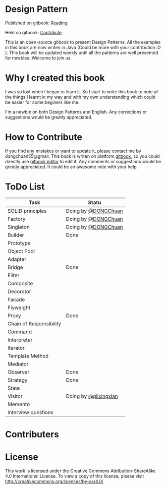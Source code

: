# Design Pattern

Published on gitbook: [Reading](https://www.gitbook.com/book/dongchuan/design-pattern/details)

Held on gitbook: [Contribute](https://github.com/DONGChuan/Design-Pattern)

This is an open-source gitbook to present Design Patterns. All the exemples in this book are now writen in Java (Could be more with your contribution :D ). This book will be updated weekly until all the patterns are well presented for newbies. Welcome to join us.

# Why I created this book

I was so lost when I began to learn it. So I start to write this book to note all the things I learnt in my way and with my own understanding which could be easier for some beginers like me.

I'm a newbie on both Design Patterns and English. Any corrections or suggestions would be greatly appreciated.

# How to Contribute

If you find any mistakes or want to update it, please contact me by dongchuan55@gmail. This book is writen on platform [gitbook](https://www.gitbook.com), so you could directly use [gitbook editor](https://www.gitbook.com/editor) to edit it. Any comments or suggestions would be greatly appreciated. It could be an awesome note with your help.

# ToDo List

| Task | Statu |
| ---- | ---- |
| SOLID principles|Doing by [@DONGChuan ](https://github.com/DONGChuan) |
| Factory | Doing by [@DONGChuan ](https://github.com/DONGChuan) |
| Singleton | Doing by [@DONGChuan ](https://github.com/DONGChuan) |
| Builder | Done |
| Prototype |  |
| Object Pool |  |
| Adapter |  |
| Bridge | Done |
| Filter |  |
| Composite|  |
| Decorator | |
| Facade | |
| Flyweight | |
| Proxy | Done |
| Chain of Responsibility | |
| Command | |
| Interpreter |  |
| Iterator | |
| Template Method | |
| Mediator | |
| Observer | Done |
| Strategy | Done |
| State | |
| Visitor | Doing by [@glixingxian](https://github.com/glixingxian)|
| Memento |  |
| Interview questions |  |

# Contributers


# License

This work is licensed under the Creative Commons Attribution-ShareAlike 4.0 International License. To view a copy of this license, please visit http://creativecommons.org/licenses/by-sa/4.0/

